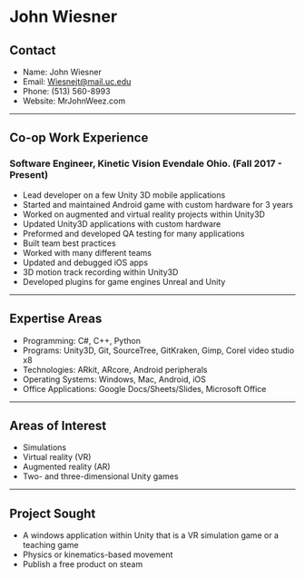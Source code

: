 # John Wiesner

## Contact

* Name: John Wiesner
* Email: Wiesnejt@mail.uc.edu
* Phone: (513) 560-8993
* Website: MrJohnWeez.com

---

## Co-op Work Experience

### Software Engineer, Kinetic Vision Evendale Ohio. (Fall 2017 - Present)

* Lead developer on a few Unity 3D mobile applications
* Started and maintained Android game with custom hardware for 3 years
* Worked on augmented and virtual reality projects within Unity3D
* Updated Unity3D applications with custom hardware
* Preformed and developed QA testing for many applications
* Built team best practices
* Worked with many different teams
* Updated and debugged iOS apps
* 3D motion track recording within Unity3D
* Developed plugins for game engines Unreal and Unity

---

## Expertise Areas

* Programming: C#, C++, Python
* Programs: Unity3D, Git, SourceTree, GitKraken, Gimp, Corel video studio x8
* Technologies: ARkit, ARcore, Android peripherals
* Operating Systems: Windows, Mac, Android, iOS
* Office Applications: Google Docs/Sheets/Slides, Microsoft Office

---

## Areas of Interest

* Simulations
* Virtual reality (VR)
* Augmented reality (AR)
* Two- and three-dimensional Unity games

---

## Project Sought

* A windows application within Unity that is a VR simulation game or a teaching game
* Physics or kinematics-based movement
* Publish a free product on steam
